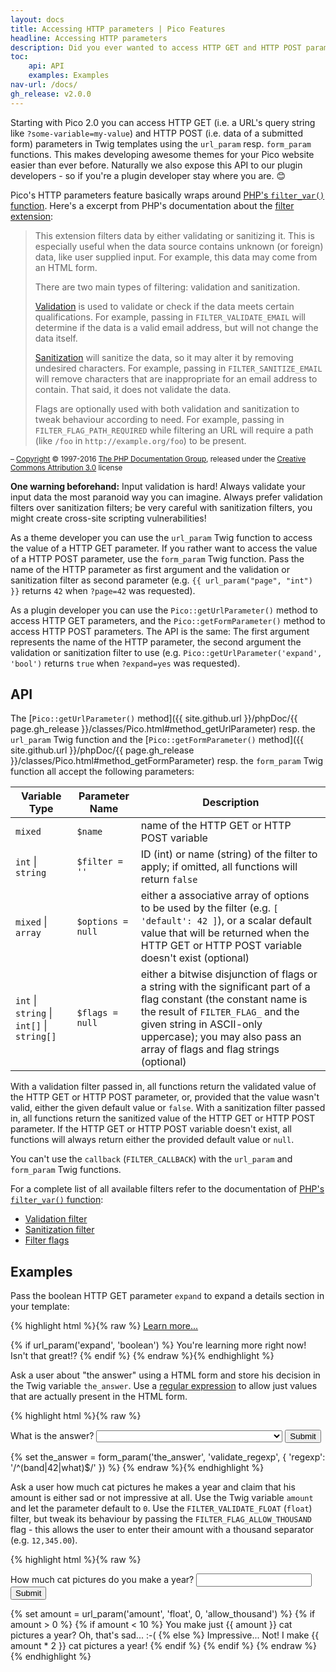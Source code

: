 ```yaml
---
layout: docs
title: Accessing HTTP parameters | Pico Features
headline: Accessing HTTP parameters
description: Did you ever wanted to access HTTP GET and HTTP POST parameters in your theme?
toc:
    api: API
    examples: Examples
nav-url: /docs/
gh_release: v2.0.0
---
```


Starting with Pico 2.0 you can access HTTP GET (i.e. a URL's query string like `?some-variable=my-value`) and HTTP POST (i.e. data of a submitted form) parameters in Twig templates using the `url_param` resp. `form_param` functions. This makes developing awesome themes for your Pico website easier than ever before. Naturally we also expose this API to our plugin developers - so if you're a plugin developer stay where you are. 😊

Pico's HTTP parameters feature basically wraps around [PHP's `filter_var()` function](https://secure.php.net/manual/en/function.filter-var.php). Here's a excerpt from PHP's documentation about the [filter extension](https://secure.php.net/manual/en/intro.filter.php):

> This extension filters data by either validating or sanitizing it. This is especially useful when the data source contains unknown (or foreign) data, like user supplied input. For example, this data may come from an HTML form.
>
> There are two main types of filtering: validation and sanitization.
>
> [Validation](https://php.net/manual/en/filter.filters.validate.php) is used to validate or check if the data meets certain qualifications. For example, passing in `FILTER_VALIDATE_EMAIL` will determine if the data is a valid email address, but will not change the data itself.
>
> [Sanitization](https://php.net/manual/en/filter.filters.sanitize.php) will sanitize the data, so it may alter it by removing undesired characters. For example, passing in `FILTER_SANITIZE_EMAIL` will remove characters that are inappropriate for an email address to contain. That said, it does not validate the data.
>
> Flags are optionally used with both validation and sanitization to tweak behaviour according to need. For example, passing in `FILTER_FLAG_PATH_REQUIRED` while filtering an URL will require a path (like `/foo` in `http://example.org/foo`) to be present.

<small>– [Copyright](https://secure.php.net/manual/en/copyright.php) © 1997-2016 [The PHP Documentation Group](https://secure.php.net/credits.php), released under the [Creative Commons Attribution 3.0](https://creativecommons.org/licenses/by/3.0/) license</small>

**One warning beforehand:** Input validation is hard! Always validate your input data the most paranoid way you can imagine. Always prefer validation filters over sanitization filters; be very careful with sanitization filters, you might create cross-site scripting vulnerabilities!

As a theme developer you can use the `url_param` Twig function to access the value of a HTTP GET parameter. If you rather want to access the value of a HTTP POST parameter, use the `form_param` Twig function. Pass the name of the HTTP parameter as first argument and the validation or sanitization filter as second parameter (e.g. `{{ url_param("page", "int") }}` returns `42` when `?page=42` was requested).

As a plugin developer you can use the `Pico::getUrlParameter()` method to access HTTP GET parameters, and the `Pico::getFormParameter()` method to access HTTP POST parameters. The API is the same: The first argument represents the name of the HTTP parameter, the second argument the validation or sanitization filter to use (e.g. `Pico::getUrlParameter('expand', 'bool')` returns `true` when `?expand=yes` was requested).

## API

The [`Pico::getUrlParameter()` method]({{ site.github.url }}/phpDoc/{{ page.gh_release }}/classes/Pico.html#method_getUrlParameter) resp. the `url_param` Twig function and the [`Pico::getFormParameter()` method]({{ site.github.url }}/phpDoc/{{ page.gh_release }}/classes/Pico.html#method_getFormParameter) resp. the `form_param` Twig function all accept the following parameters:

| Variable Type | Parameter Name | Description |
| ------------- | -------------- | ----------- |
| `mixed` | `$name` | name of the HTTP GET or HTTP POST variable |
| `int` \| `string` | `$filter = ''` | ID (int) or name (string) of the filter to apply; if omitted, all functions will return `false` |
| `mixed` \| `array` | `$options = null` | either a associative array of options to be used by the filter (e.g. `[ 'default': 42 ]`), or a scalar default value that will be returned when the HTTP GET or HTTP POST variable doesn't exist (optional) |
| `int` \| `string` \| `int[]` \| `string[]` | `$flags = null` | either a bitwise disjunction of flags or a string with the significant part of a flag constant (the constant name is the result of `FILTER_FLAG_` and the given string in ASCII-only uppercase); you may also pass an array of flags and flag strings (optional) |

With a validation filter passed in, all functions return the validated value of the HTTP GET or HTTP POST parameter, or, provided that the value wasn't valid, either the given default value or `false`. With a sanitization filter passed in, all functions return the sanitized value of the HTTP GET or HTTP POST parameter. If the HTTP GET or HTTP POST variable doesn't exist, all functions will always return either the provided default value or `null`.

You can't use the `callback` (`FILTER_CALLBACK`) with the `url_param` and `form_param` Twig functions.

For a complete list of all available filters refer to the documentation of [PHP's `filter_var()` function](https://secure.php.net/manual/en/function.filter-var.php):

* [Validation filter](https://secure.php.net/manual/en/filter.filters.validate.php)
* [Sanitization filter](https://php.net/manual/en/filter.filters.sanitize.php)
* [Filter flags](https://secure.php.net/manual/en/filter.filters.flags.php)

## Examples

Pass the boolean HTTP GET parameter `expand` to expand a details section in your template:

{% highlight html %}{% raw %}
<a href="{{ current_page.id|link('expand=yes') }}">Learn more...</a>

{% if url_param('expand', 'boolean') %}
    You're learning more right now! Isn't that great!?
{% endif %}
{% endraw %}{% endhighlight %}

Ask a user about "the answer" using a HTML form and store his decision in the Twig variable `the_answer`. Use a [regular expression](https://en.wikipedia.org/wiki/Regular_expression) to allow just values that are actually present in the HTML form.

{% highlight html %}{% raw %}
<form action="" method="POST">
    <label for="the_answer">What is the answer?</label>
    <select id="the_answer" name="the_answer">
        <option></option>
        <option value="band">a Northern Irish hard rock and blues-rock band</option>
        <option value="42">42</option>
        <option value="what">What the hell are you talking about?</option>
    </select>
    <input type="submit" />
</form>

{% set the_answer = form_param('the_answer', 'validate_regexp', { 'regexp': '/^(band|42|what)$/' }) %}
{% endraw %}{% endhighlight %}

Ask a user how much cat pictures he makes a year and claim that his amount is either sad or not impressive at all. Use the Twig variable `amount` and let the parameter default to `0`. Use the `FILTER_VALIDATE_FLOAT` (`float`) filter, but tweak its behaviour by passing the `FILTER_FLAG_ALLOW_THOUSAND` flag - this allows the user to enter their amount with a thousand separator (e.g. `12,345.00`).

{% highlight html %}{% raw %}
<form action="" method="GET">
    <label for="amount">How much cat pictures do you make a year?</label>
    <input id="amount" name="amount" type="text" />
    <input type="submit" />
</form>

{% set amount = url_param('amount', 'float', 0, 'allow_thousand') %}
{% if amount > 0 %}
    {% if amount < 10 %}
        You make just {{ amount }} cat pictures a year? Oh, that's sad... :-(
    {% else %}
        Impressive... Not! I make {{ amount * 2 }} cat pictures a year!
    {% endif %}
{% endif %}
{% endraw %}{% endhighlight %}
